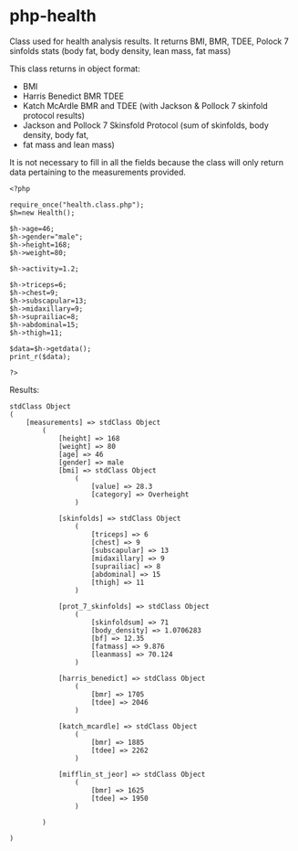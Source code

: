 # php-health

Class used for health analysis results. It returns BMI, BMR, TDEE, Polock 7 sinfolds stats (body fat, body density, lean mass, fat mass)

This class returns in object format:

* BMI
* Harris Benedict BMR TDEE
* Katch McArdle BMR and TDEE (with Jackson & Pollock 7 skinfold protocol results)
* Jackson and Pollock 7 Skinsfold Protocol (sum of skinfolds, body density, body fat,
* fat mass and lean mass)

It is not necessary to fill in all the fields because the class will only return data pertaining to the measurements provided.

```
<?php

require_once("health.class.php");
$h=new Health();

$h->age=46;
$h->gender="male";
$h->height=168;
$h->weight=80;

$h->activity=1.2;

$h->triceps=6;
$h->chest=9;
$h->subscapular=13;
$h->midaxillary=9;
$h->suprailiac=8;
$h->abdominal=15;
$h->thigh=11;

$data=$h->getdata();
print_r($data);

?>
```
Results:

```
stdClass Object
(
    [measurements] => stdClass Object
        (
            [height] => 168
            [weight] => 80
            [age] => 46
            [gender] => male
            [bmi] => stdClass Object
                (
                    [value] => 28.3
                    [category] => Overheight
                )

            [skinfolds] => stdClass Object
                (
                    [triceps] => 6
                    [chest] => 9
                    [subscapular] => 13
                    [midaxillary] => 9
                    [suprailiac] => 8
                    [abdominal] => 15
                    [thigh] => 11
                )

            [prot_7_skinfolds] => stdClass Object
                (
                    [skinfoldsum] => 71
                    [body_density] => 1.0706283
                    [bf] => 12.35
                    [fatmass] => 9.876
                    [leanmass] => 70.124
                )

            [harris_benedict] => stdClass Object
                (
                    [bmr] => 1705
                    [tdee] => 2046
                )

            [katch_mcardle] => stdClass Object
                (
                    [bmr] => 1885
                    [tdee] => 2262
                )
            
            [mifflin_st_jeor] => stdClass Object
                (
                    [bmr] => 1625
                    [tdee] => 1950
                )

        )

)
```
